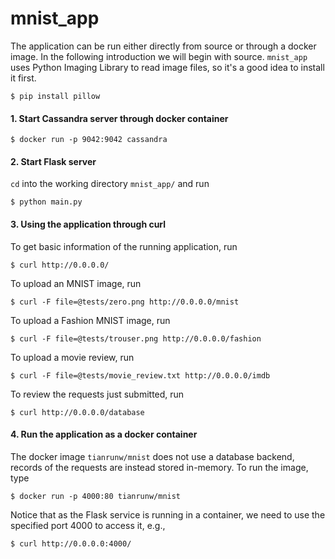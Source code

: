 # mnist_app

The application can be run either directly from source or through a docker 
image. In the following introduction we will begin with source. `mnist_app` 
uses Python Imaging Library to read image files, so it's a good idea to 
install it first.
```
$ pip install pillow
```

#### 1. Start Cassandra server through docker container
```
$ docker run -p 9042:9042 cassandra
```

#### 2. Start Flask server
`cd` into the working directory `mnist_app/` and run
```
$ python main.py
```

#### 3. Using the application through curl
To get basic information of the running application, run
```
$ curl http://0.0.0.0/
```
To upload an MNIST image, run
```
$ curl -F file=@tests/zero.png http://0.0.0.0/mnist
```
To upload a Fashion MNIST image, run
```
$ curl -F file=@tests/trouser.png http://0.0.0.0/fashion
```
To upload a movie review, run
```
$ curl -F file=@tests/movie_review.txt http://0.0.0.0/imdb
```
To review the requests just submitted, run
```
$ curl http://0.0.0.0/database
```

#### 4. Run the application as a docker container
The docker image `tianrunw/mnist` does not use a database backend, records of 
the requests are instead stored in-memory. To run the image, type
```
$ docker run -p 4000:80 tianrunw/mnist
```
Notice that as the Flask service is running in a container, we need to use 
the specified port 4000 to access it, e.g.,
```
$ curl http://0.0.0.0:4000/
```
